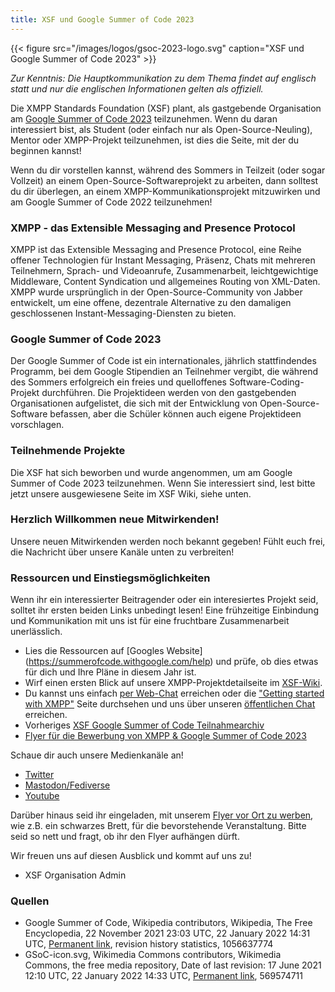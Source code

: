 ```yaml
---
title: XSF und Google Summer of Code 2023
---
```


{{< figure src="/images/logos/gsoc-2023-logo.svg" caption="XSF und Google Summer of Code 2023" >}}

_Zur Kenntnis: Die Hauptkommunikation zu dem Thema findet auf englisch statt und nur die englischen Informationen gelten als offiziell._

Die XMPP Standards Foundation (XSF) plant, als gastgebende Organisation am [Google Summer of Code 2023](https://summerofcode.withgoogle.com/programs/2023) teilzunehmen.
Wenn du daran interessiert bist, als Student (oder einfach nur als Open-Source-Neuling), Mentor oder XMPP-Projekt teilzunehmen, ist dies die Seite, mit der du beginnen kannst!
 
Wenn du dir vorstellen kannst, während des Sommers in Teilzeit (oder sogar Vollzeit) an einem Open-Source-Softwareprojekt zu arbeiten, dann solltest du dir überlegen, an einem XMPP-Kommunikationsprojekt mitzuwirken und am Google Summer of Code 2022 teilzunehmen!

### XMPP - das Extensible Messaging and Presence Protocol

XMPP ist das Extensible Messaging and Presence Protocol, eine Reihe offener Technologien für Instant Messaging, Präsenz, Chats mit mehreren Teilnehmern, Sprach- und Videoanrufe, Zusammenarbeit, leichtgewichtige Middleware, Content Syndication und allgemeines Routing von XML-Daten. XMPP wurde ursprünglich in der Open-Source-Community von Jabber entwickelt, um eine offene, dezentrale Alternative zu den damaligen geschlossenen Instant-Messaging-Diensten zu bieten.

### Google Summer of Code 2023

Der Google Summer of Code ist ein internationales, jährlich stattfindendes Programm, bei dem Google Stipendien an Teilnehmer vergibt, die während des Sommers erfolgreich ein freies und quelloffenes Software-Coding-Projekt durchführen. Die Projektideen werden von den gastgebenden Organisationen aufgelistet, die sich mit der Entwicklung von Open-Source-Software befassen, aber die Schüler können auch eigene Projektideen vorschlagen. 

### Teilnehmende Projekte

Die XSF hat sich beworben und wurde angenommen, um am Google Summer of Code 2023 teilzunehmen. Wenn Sie interessiert sind, lest bitte jetzt unsere ausgewiesene Seite im XSF Wiki, siehe unten.

### Herzlich Willkommen neue Mitwirkenden!

Unsere neuen Mitwirkenden werden noch bekannt gegeben! Fühlt euch frei, die Nachricht über unsere Kanäle unten zu verbreiten!

### Ressourcen und Einstiegsmöglichkeiten

Wenn ihr ein interessierter Beitragender oder ein interesiertes Projekt seid, solltet ihr ersten beiden Links unbedingt lesen! Eine frühzeitige Einbindung und Kommunikation mit uns ist für eine fruchtbare Zusammenarbeit unerlässlich.

- Lies die Ressourcen auf [Googles Website] (https://summerofcode.withgoogle.com/help) und prüfe, ob dies etwas für dich und Ihre Pläne in diesem Jahr ist.
- Wirf einen ersten Blick auf unsere XMPP-Projektdetailseite im [XSF-Wiki](https://wiki.xmpp.org/web/Google_Summer_of_Code_2023).
- Du kannst uns einfach [per Web-Chat](https://xmpp.org/chat#converse/room?jid=gsoc@muc.xmpp.org) erreichen oder die ["Getting started with XMPP"](https://xmpp.org/getting-started/) Seite durchsehen und uns über unseren [öffentlichen Chat](xmpp:gsoc@muc.xmpp.org?join) erreichen.
- Vorheriges [XSF Google Summer of Code Teilnahmearchiv](https://wiki.xmpp.org/web/GSoC#Overview)
- [Flyer für die Bewerbung von XMPP & Google Summer of Code 2023]()

Schaue dir auch unsere Medienkanäle an!

- [Twitter](https://twitter.com/xmpp)
- [Mastodon/Fediverse](https://fosstodon.org/@xmpp/)
- [Youtube](https://www.youtube.com/c/XMPPStandardsFoundation)

Darüber hinaus seid ihr eingeladen, mit unserem [Flyer vor Ort zu werben](/images/promo/Flyer_XMPP_GSoC2022_DE.pdf), wie z.B. ein schwarzes Brett, für die bevorstehende Veranstaltung. Bitte seid so nett und fragt, ob ihr den Flyer aufhängen dürft.

Wir freuen uns auf diesen Ausblick und kommt auf uns zu!
 - XSF Organisation Admin

### Quellen

- Google Summer of Code, Wikipedia contributors, Wikipedia, The Free Encyclopedia, 22 November 2021 23:03 UTC, 22 January 2022 14:31 UTC, [Permanent link](https://en.wikipedia.org/w/index.php?title=Google_Summer_of_Code&oldid=1056637774), revision history statistics, 1056637774
- GSoC-icon.svg, Wikimedia Commons contributors, Wikimedia Commons, the free media repository, Date of last revision: 17 June 2021 12:10 UTC, 22 January 2022 14:33 UTC, [Permanent link](https://commons.wikimedia.org/w/index.php?title=File:GSoC-icon.svg&oldid=569574711), 569574711
